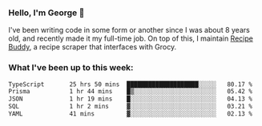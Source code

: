 ### Hello, I'm George 👋

I've been writing code in some form or another since I was about 8 years old, and recently made it my full-time job. On top of this, I maintain [Recipe Buddy](https://github.com/georgegebbett/recipe-buddy), a recipe scraper that interfaces with Grocy.  

<!--
**georgegebbett/georgegebbett** is a ✨ _special_ ✨ repository because its `README.md` (this file) appears on your GitHub profile.

Here are some ideas to get you started:

- 🔭 I’m currently working on ...
- 🌱 I’m currently learning ...
- 👯 I’m looking to collaborate on ...
- 🤔 I’m looking for help with ...
- 💬 Ask me about ...
- 📫 How to reach me: ...
- 😄 Pronouns: ...
- ⚡ Fun fact: ...
-->

### What I've been up to this week:
<!--START_SECTION:waka-->

```txt
TypeScript       25 hrs 50 mins  ████████████████████░░░░░   80.17 %
Prisma           1 hr 44 mins    █▒░░░░░░░░░░░░░░░░░░░░░░░   05.42 %
JSON             1 hr 19 mins    █░░░░░░░░░░░░░░░░░░░░░░░░   04.13 %
SQL              1 hr 2 mins     ▓░░░░░░░░░░░░░░░░░░░░░░░░   03.21 %
YAML             41 mins         ▓░░░░░░░░░░░░░░░░░░░░░░░░   02.13 %
```

<!--END_SECTION:waka-->
